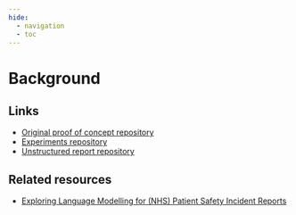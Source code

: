 ```yaml
---
hide:
  - navigation
  - toc
---
```


# Background

## Links

- [Original proof of concept repository](https://github.com/nhsengland/privfp-poc)
- [Experiments repository](https://github.com/nhsengland/privfp-gen-experiments)
- [Unstructured report repository](https://github.com/nhsx/PrivacyFingerprint)

## Related resources

- [Exploring Language Modelling for (NHS) Patient Safety Incident Reports](https://github.com/nhsx/ELM4PSIR)